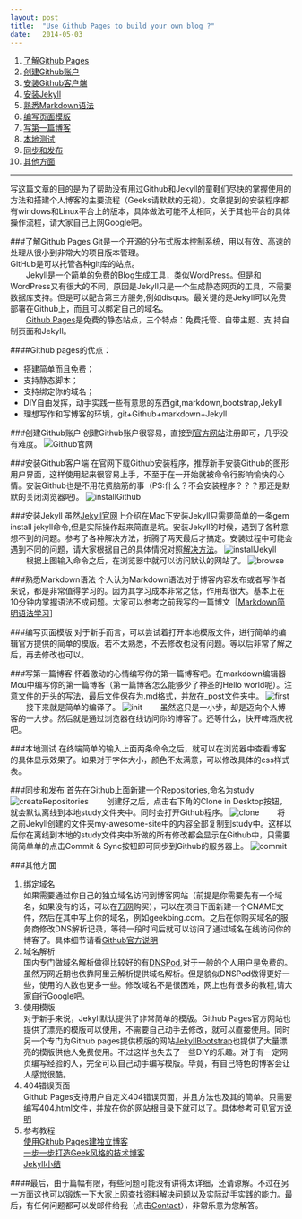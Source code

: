 ```yaml
---
layout: post
title:  "Use Github Pages to build your own blog ?"
date:   2014-05-03
---
```


1. [了解Github Pages](#learnGithubPages)
2. [创建Github账户](#createGithubAccount)
3. [安装Github客户端](#installGithub)
4. [安装Jekyll](#installJekyll)
5. [熟悉Markdown语法](#learnMarkdown)
6. [编写页面模版](#template)
7. [写第一篇博客](#firstPost)
8. [本地测试](#localTest)
9. [同步和发布](#commitAndSync)
10. [其他方面](#others)

-----
写这篇文章的目的是为了帮助没有用过Github和Jekyll的童鞋们尽快的掌握使用的方法和搭建个人博客的主要流程（Geeks请默默的无视）。文章提到的安装程序都有windows和Linux平台上的版本，具体做法可能不太相同，关于其他平台的具体操作流程，请大家自己上网Google吧。

###<a id="learnGithubPages"></a>了解Github Pages
Git是一个开源的分布式版本控制系统，用以有效、高速的处理从很小到非常大的项目版本管理。   
GitHub是可以托管各种git库的站点。   
&emsp;&emsp;Jekyll是一个简单的免费的Blog生成工具，类似WordPress。但是和WordPress又有很大的不同，原因是Jekyll只是一个生成静态网页的工具，不需要数据库支持。但是可以配合第三方服务,例如disqus。最关键的是Jekyll可以免费部署在Github上，而且可以绑定自己的域名。     
&emsp;&emsp;[Github Pages](https://pages.github.com/)是免费的静态站点，三个特点：免费托管、自带主题、支
持自制页面和Jekyll。   

####Github pages的优点：

* 搭建简单而且免费；
* 支持静态脚本；
* 支持绑定你的域名；
* DIY自由发挥，动手实践一些有意思的东西git,markdown,bootstrap,Jekyll
* 理想写作和写博客的环境，git+Github+markdown+Jekyll

###<a id="createGithubAccount"></a>创建Github账户
创建Github账户很容易，直接到[官方网站](https://github.com/)注册即可，几乎没有难度。
![Github官网](http://geekbing.com/img/github.png)

###<a id="installGithub"></a>安装Github客户端
在官网下载Github安装程序，推荐新手安装Github的图形用户界面，这样使用起来很容易上手，不至于在一开始就被命令行影响愉快的心情。安装Github也是不用花费脑筋的事（PS:什么？不会安装程序？？？那还是默默的关闭浏览器吧)。
![installGithub](http://geekbing.com/img/installGithub.png)

###<a id="installJekyll"></a>安装Jekyll
虽然[Jekyll官网](http://jekyllrb.com/)上介绍在Mac下安装Jekyll只需要简单的一条gem install jekyll命令,但是实际操作起来简直是坑。安装Jekyll的时候，遇到了各种意想不到的问题。参考了各种解决方法，折腾了两天最后才搞定。安装过程中可能会遇到不同的问题，请大家根据自己的具体情况对照[解决方法](http://xthinking.com/github/2014/03/17/github_install_jekyll_mavericks.html)。
![installJekyll](http://geekbing.com/img/installJekyll.png)
&emsp;&emsp;根据上图输入命令之后，在浏览器中就可以访问默认的网站了。
![browse](http://geekbing.com/img/browse.png)

###<a id="learnMarkdown"></a>熟悉Markdown语法
个人认为Markdown语法对于博客内容发布或者写作者来说，都是非常值得学习的。因为其学习成本非常之低，作用却很大。基本上在10分钟内掌握语法不成问题。大家可以参考之前我写的一篇博文［[Markdown简明语法学习](http://geekbing.com/2014/04/30/markdown-study.html)］

###<a id="template"></a>编写页面模版
对于新手而言，可以尝试着打开本地模版文件，进行简单的编辑官方提供的简单的模版。若不太熟悉，不去修改也没有问题。等以后非常了解之后，再去修改也可以。

###<a id="firstPost"></a>写第一篇博客
怀着激动的心情编写你的第一篇博客吧。在markdown编辑器Mou中编写你的第一篇博客（第一篇博客怎么能够少了神圣的Hello world呢）。注意文件的开头的写法，最后文件保存为.md格式，并放在_post文件夹中。
![first](http://geekbing.com/img/first.png)
&emsp;&emsp;接下来就是简单的编译了。
![init](http://geekbing.com/img/init.png)
&emsp;&emsp;虽然这只是一小步，却是迈向个人博客的一大步。然后就是通过浏览器在线访问你的博客了。还等什么，快开啤酒庆祝吧。

###<a id="localTest"></a>本地测试
在终端简单的输入上面两条命令之后，就可以在浏览器中查看博客的具体显示效果了。如果对于字体大小，颜色不太满意，可以修改具体的css样式表。

###<a id="commitAndSync"></a>同步和发布
首先在Github上面新建一个Repositories,命名为study
![createRepositories](http://geekbing.com/img/create.png)
&emsp;&emsp;创建好之后，点击右下角的Clone in Desktop按钮，就会默认离线到本地study文件夹中。同时会打开Github程序。
![clone](http://geekbing.com/img/clone.png)
&emsp;&emsp;将之前Jekyll创建的文件夹my-awesome-site中的内容全部复制到study中。这样以后你在离线到本地的study文件夹中所做的所有修改都会显示在Github中，只需要简简单单的点击Commit & Sync按钮即可同步到Github的服务器上。
![commit](http://geekbing.com/img/commit.png)

###<a id="others"></a>其他方面

1. 绑定域名   
如果需要通过你自己的独立域名访问到博客网站（前提是你需要先有一个域名，如果没有的话，可以在[万网](http://www.net.cn/)购买），可以在项目下面新建一个CNAME文件，然后在其中写上你的域名，例如geekbing.com。之后在你购买域名的服务商修改DNS解析记录，等待一段时间后就可以访问了通过域名在线访问你的博客了。具体细节请看[Github官方说明](https://help.github.com/articles/setting-up-a-custom-domain-with-github-pages)<br/>    
2. 域名解析   
国内专门做域名解析做得比较好的有[DNSPod](https://www.dnspod.cn/),对于一般的个人用户是免费的。虽然万网近期也依靠阿里云解析提供域名解析。但是貌似DNSPod做得更好一些，使用的人数也更多一些。修改域名不是很困难，网上也有很多的教程,请大家自行Google吧。<br/>     
3. 使用模版   
对于新手来说，Jekyll默认提供了非常简单的模版。Github Pages官方网站也提供了漂亮的模版可以使用，不需要自己动手去修改，就可以直接使用。同时另一个专门为Github pages提供模版的网站[JekyllBootstrap](http://jekyllbootstrap.com/)也提供了大量漂亮的模版供他人免费使用。不过这样也失去了一些DIY的乐趣。对于有一定网页编写经验的人，完全可以自己动手编写模版。毕竟，有自己特色的博客会让人感觉很酷。<br/>     
4. 404错误页面    
Github Pages支持用户自定义404错误页面，并且方法也及其的简单。只需要编写404.html文件，并放在你的网站根目录下就可以了。具体参考可见[官方说明](https://help.github.com/articles/custom-404-pages)<br/>     
5. 参考教程        
[使用Github Pages建独立博客](http://beiyuu.com/github-pages/)   
[一步一步打造Geek风格的技术博客](http://www.lizherui.com/pages/2013/08/17/build_blog.html)     
[Jekyll小结](http://bg.biedalian.com/2013/08/03/jekyll-summary.html)

####最后，由于篇幅有限，有些问题可能没有讲得太详细，还请谅解。不过在另一方面这也可以锻炼一下大家上网查找资料解决问题以及实际动手实践的能力。最后，有任何问题都可以发邮件给我（点击<a href="mailto:dhuzbb@gmail.com">Contact</a>），非常乐意为您解答。
